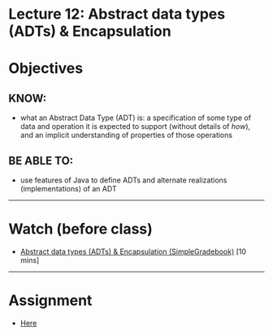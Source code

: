 # Lecture 12: Abstract data types (ADTs) & Encapsulation

# Objectives

## KNOW:
- what an Abstract Data Type (ADT) is: a specification of some type of data and operation it is expected to support (without details of _how_), and an implicit understanding of properties of those operations
  
## BE ABLE TO:
- use features of Java to define ADTs and alternate realizations (implementations) of an ADT

---
# Watch (before class)

- [Abstract data types (ADTs) & Encapsulation (SimpleGradebook)](https://mediaspace.berry.edu/media/unit0-lecture09-simplegradebook/1_1z5q5psw) [10 mins]


---
# Assignment

- [Here](work/hw120.md)



